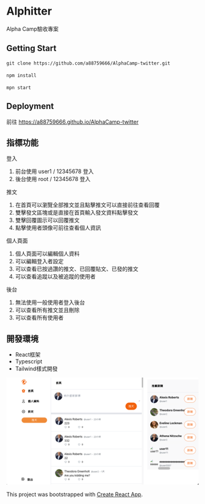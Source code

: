 # Alphitter

Alpha Camp驗收專案

## Getting Start

    git clone https://github.com/a88759666/AlphaCamp-twitter.git

    npm install

    mpn start

## Deployment

前往 https://a88759666.github.io/AlphaCamp-twitter

## 指標功能

登入

1. 前台使用 user1 / 12345678 登入
2. 後台使用 root / 12345678 登入

推文

1. 在首頁可以瀏覽全部推文並且點擊推文可以直接前往查看回覆
2. 雙擊發文區塊或是直接在首頁輸入發文資料點擊發文
3. 雙擊回覆圖示可以回覆推文
4. 點擊使用者頭像可前往查看個人資訊

個人頁面

1. 個人頁面可以編輯個人資料
2. 可以編輯登入者設定
3. 可以查看已按過讚的推文、已回覆貼文、已發的推文
4. 可以查看追蹤以及被追蹤的使用者

後台

1. 無法使用一般使用者登入後台
2. 可以查看所有推文並且刪除
3. 可以查看所有使用者


## 開發環境

  * React框架
  * Typescript
  * Tailwind樣式開發

![screenshot](./src/assets/images/screenshot.png)


This project was bootstrapped with [Create React App](https://github.com/facebook/create-react-app).

